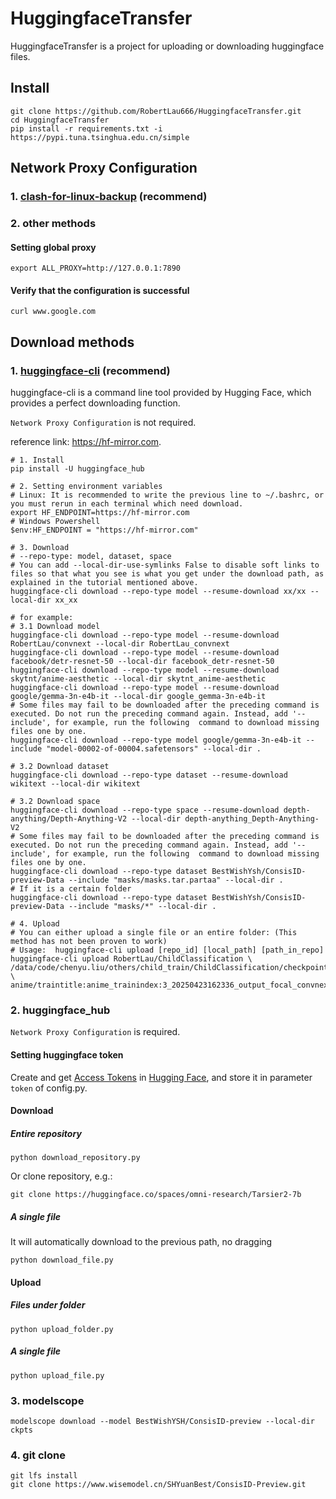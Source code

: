 # HuggingfaceTransfer

HuggingfaceTransfer is a project for uploading or downloading huggingface files.

## Install

```
git clone https://github.com/RobertLau666/HuggingfaceTransfer.git
cd HuggingfaceTransfer
pip install -r requirements.txt -i https://pypi.tuna.tsinghua.edu.cn/simple
```

## Network Proxy Configuration

### 1. [clash-for-linux-backup](https://github.com/Elegycloud/clash-for-linux-backup) (recommend)

### 2. other methods
#### Setting global proxy
```
export ALL_PROXY=http://127.0.0.1:7890
```
#### Verify that the configuration is successful
```
curl www.google.com
```

## Download methods

### 1. [huggingface-cli](https://hf-mirror.com/docs/huggingface_hub/guides/download#download-from-the-cli) (recommend)

huggingface-cli is a command line tool provided by Hugging Face, which provides a perfect downloading function.

```Network Proxy Configuration``` is not required.

reference link: https://hf-mirror.com.

```shell
# 1. Install
pip install -U huggingface_hub

# 2. Setting environment variables
# Linux: It is recommended to write the previous line to ~/.bashrc, or you must rerun in each terminal which need download.
export HF_ENDPOINT=https://hf-mirror.com
# Windows Powershell
$env:HF_ENDPOINT = "https://hf-mirror.com"

# 3. Download
# --repo-type: model, dataset, space
# You can add --local-dir-use-symlinks False to disable soft links to files so that what you see is what you get under the download path, as explained in the tutorial mentioned above.
huggingface-cli download --repo-type model --resume-download xx/xx --local-dir xx_xx

# for example: 
# 3.1 Download model
huggingface-cli download --repo-type model --resume-download RobertLau/convnext --local-dir RobertLau_convnext
huggingface-cli download --repo-type model --resume-download facebook/detr-resnet-50 --local-dir facebook_detr-resnet-50
huggingface-cli download --repo-type model --resume-download skytnt/anime-aesthetic --local-dir skytnt_anime-aesthetic
huggingface-cli download --repo-type model --resume-download google/gemma-3n-e4b-it --local-dir google_gemma-3n-e4b-it
# Some files may fail to be downloaded after the preceding command is executed. Do not run the preceding command again. Instead, add '--include', for example, run the following  command to download missing files one by one.
huggingface-cli download --repo-type model google/gemma-3n-e4b-it --include "model-00002-of-00004.safetensors" --local-dir .

# 3.2 Download dataset
huggingface-cli download --repo-type dataset --resume-download wikitext --local-dir wikitext

# 3.2 Download space
huggingface-cli download --repo-type space --resume-download depth-anything/Depth-Anything-V2 --local-dir depth-anything_Depth-Anything-V2
# Some files may fail to be downloaded after the preceding command is executed. Do not run the preceding command again. Instead, add '--include', for example, run the following  command to download missing files one by one.
huggingface-cli download --repo-type dataset BestWishYsh/ConsisID-preview-Data --include "masks/masks.tar.partaa" --local-dir .
# If it is a certain folder
huggingface-cli download --repo-type dataset BestWishYsh/ConsisID-preview-Data --include "masks/*" --local-dir .

# 4. Upload
# You can either upload a single file or an entire folder: (This method has not been proven to work)
# Usage:  huggingface-cli upload [repo_id] [local_path] [path_in_repo]
huggingface-cli upload RobertLau/ChildClassification \
/data/code/chenyu.liu/others/child_train/ChildClassification/checkpoint/traintitle:anime_trainindex:3/20250423162336/output_focal_convnext/traintitle:anime_trainindex:3_20250423162336_output_focal_convnext_epoch:34.pth \
anime/traintitle:anime_trainindex:3_20250423162336_output_focal_convnext_epoch:34.pth
```

### 2. huggingface_hub
```Network Proxy Configuration``` is required.
####  Setting huggingface token

Create and get [Access Tokens](https://huggingface.co/settings/tokens) in [Hugging Face](https://huggingface.co/), and store it in parameter ``token`` of config.py.

#### Download

##### Entire repository

```
python download_repository.py
```

Or clone repository, e.g.:

```
git clone https://huggingface.co/spaces/omni-research/Tarsier2-7b
```

##### A single file

It will automatically download to the previous path, no dragging

```
python download_file.py
```

#### Upload

##### Files under folder

```
python upload_folder.py
```

##### A single file

```
python upload_file.py
```

### 3. modelscope

```
modelscope download --model BestWishYSH/ConsisID-preview --local-dir ckpts
```

### 4. git clone

```
git lfs install
git clone https://www.wisemodel.cn/SHYuanBest/ConsisID-Preview.git
```
